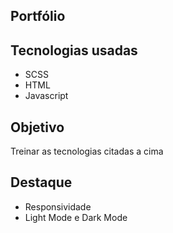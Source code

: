 ## Portfólio 

## Tecnologias usadas
- SCSS
- HTML
- Javascript

## Objetivo
Treinar as tecnologias citadas a cima

## Destaque
- Responsividade
- Light Mode e Dark Mode
